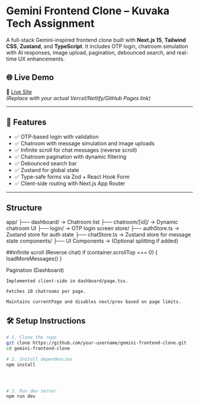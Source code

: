 # Gemini Frontend Clone – Kuvaka Tech Assignment

A full-stack Gemini-inspired frontend clone built with **Next.js 15**, **Tailwind CSS**, **Zustand**, and **TypeScript**. It includes OTP login, chatroom simulation with AI responses, image upload, pagination, debounced search, and real-time UX enhancements.

## 🌐 Live Demo

🔗 [Live Site](https://gemini-clone-562othte7-rajbharabhishek84912-gmailcoms-projects.vercel.app)  
*(Replace with your actual Vercel/Netlify/GitHub Pages link)*

---

## 🚀 Features

- ✅ OTP-based login with validation
- ✅ Chatroom with message simulation and image uploads
- ✅ Infinite scroll for chat messages (reverse scroll)
- ✅ Chatroom pagination with dynamic filtering
- ✅ Debounced search bar
- ✅ Zustand for global state
- ✅ Type-safe forms via Zod + React Hook Form
- ✅ Client-side routing with Next.js App Router

---
##  Structure
app/
├── dashboard/           → Chatroom list 
├── chatroom/[id]/       → Dynamic chatroom UI
├── login/               → OTP login screen
store/
├── authStore.ts         → Zustand store for auth state
├── chatStore.ts         → Zustand store for message state
components/
├── UI Components        → (Optional splitting if added)

##infinite scroll (Reverse chat)
if (container.scrollTop === 0) {
  loadMoreMessages()
}

 Pagination (Dashboard)

    Implemented client-side in dashboard/page.tsx.

    Fetches 10 chatrooms per page.

    Maintains currentPage and disables next/prev based on page limits.


## 🛠 Setup Instructions

```bash
# 1. Clone the repo
git clone https://github.com/your-username/gemini-frontend-clone.git
cd gemini-frontend-clone

# 2. Install dependencies
npm install




# 3. Run dev server
npm run dev
